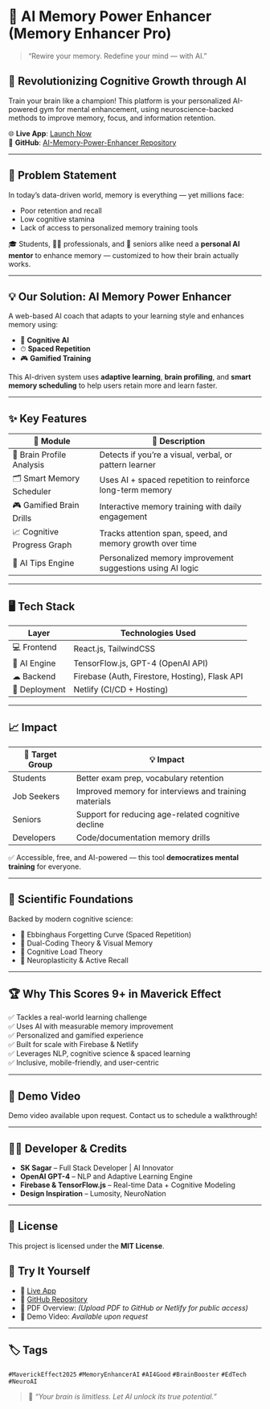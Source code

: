# 🧠 AI Memory Power Enhancer (Memory Enhancer Pro)

> “Rewire your memory. Redefine your mind — with AI.”

## 🚀 Revolutionizing Cognitive Growth through AI
Train your brain like a champion! This platform is your personalized AI-powered gym for mental enhancement, using neuroscience-backed methods to improve memory, focus, and information retention.

🌐 **Live App**: [Launch Now](https://luminous-narwhal-67509c.netlify.app)  
💾 **GitHub**: [AI-Memory-Power-Enhancer Repository](https://github.com/SKSAGAR281/AI-Memory-Power-Enhancer)

---

## 🎯 Problem Statement
In today’s data-driven world, memory is everything — yet millions face:
- Poor retention and recall
- Low cognitive stamina
- Lack of access to personalized memory training tools

🎓 Students, 🧑‍💼 professionals, and 👵 seniors alike need a **personal AI mentor** to enhance memory — customized to how their brain actually works.

---

## 💡 Our Solution: AI Memory Power Enhancer

A web-based AI coach that adapts to your learning style and enhances memory using:
- 🧠 **Cognitive AI**
- ⏱ **Spaced Repetition**
- 🎮 **Gamified Training**

This AI-driven system uses **adaptive learning**, **brain profiling**, and **smart memory scheduling** to help users retain more and learn faster.

---

## ✨ Key Features

| 🔧 Module               | 🧠 Description                                                             |
|------------------------|----------------------------------------------------------------------------|
| 🧬 Brain Profile Analysis | Detects if you’re a visual, verbal, or pattern learner                    |
| 🗂 Smart Memory Scheduler | Uses AI + spaced repetition to reinforce long-term memory                 |
| 🎮 Gamified Brain Drills  | Interactive memory training with daily engagement                        |
| 📈 Cognitive Progress Graph | Tracks attention span, speed, and memory growth over time             |
| 🧠 AI Tips Engine         | Personalized memory improvement suggestions using AI logic              |

---

## 🖥 Tech Stack

| Layer        | Technologies Used                             |
|--------------|------------------------------------------------|
| 💻 Frontend   | React.js, TailwindCSS                         |
| 🧠 AI Engine  | TensorFlow.js, GPT-4 (OpenAI API)             |
| ☁ Backend    | Firebase (Auth, Firestore, Hosting), Flask API |
| 🚀 Deployment | Netlify (CI/CD + Hosting)                     |

---

## 📈 Impact

| 🎯 Target Group | 💡 Impact                                                 |
|-----------------|-----------------------------------------------------------|
| Students        | Better exam prep, vocabulary retention                     |
| Job Seekers     | Improved memory for interviews and training materials      |
| Seniors         | Support for reducing age-related cognitive decline         |
| Developers      | Code/documentation memory drills                           |

✅ Accessible, free, and AI-powered — this tool **democratizes mental training** for everyone.

---

## 🔬 Scientific Foundations

Backed by modern cognitive science:
- 🧠 Ebbinghaus Forgetting Curve (Spaced Repetition)
- 🧠 Dual-Coding Theory & Visual Memory
- 🧠 Cognitive Load Theory
- 🧠 Neuroplasticity & Active Recall

---

## 🏆 Why This Scores 9+ in Maverick Effect

✅ Tackles a real-world learning challenge  
✅ Uses AI with measurable memory improvement  
✅ Personalized and gamified experience  
✅ Built for scale with Firebase & Netlify  
✅ Leverages NLP, cognitive science & spaced learning  
✅ Inclusive, mobile-friendly, and user-centric

---

## 🎥 Demo Video

Demo video available upon request. Contact us to schedule a walkthrough!

---

## 👨‍💻 Developer & Credits

- **SK Sagar** – Full Stack Developer | AI Innovator  
- **OpenAI GPT-4** – NLP and Adaptive Learning Engine  
- **Firebase & TensorFlow.js** – Real-time Data + Cognitive Modeling  
- **Design Inspiration** – Lumosity, NeuroNation

---

## 📄 License

This project is licensed under the **MIT License**.  

## 📝 Try It Yourself

- 🔗 [Live App](https://luminous-narwhal-67509c.netlify.app)
- 💾 [GitHub Repository](https://github.com/SKSAGAR281/AI-Memory-Power-Enhancer)
- 📄 PDF Overview: *(Upload PDF to GitHub or Netlify for public access)*
- 🎥 Demo Video: *Available upon request*

---

## 🏷 Tags

`#MaverickEffect2025` `#MemoryEnhancerAI` `#AI4Good` `#BrainBooster` `#EdTech` `#NeuroAI`

> 🧠 *“Your brain is limitless. Let AI unlock its true potential.”*
